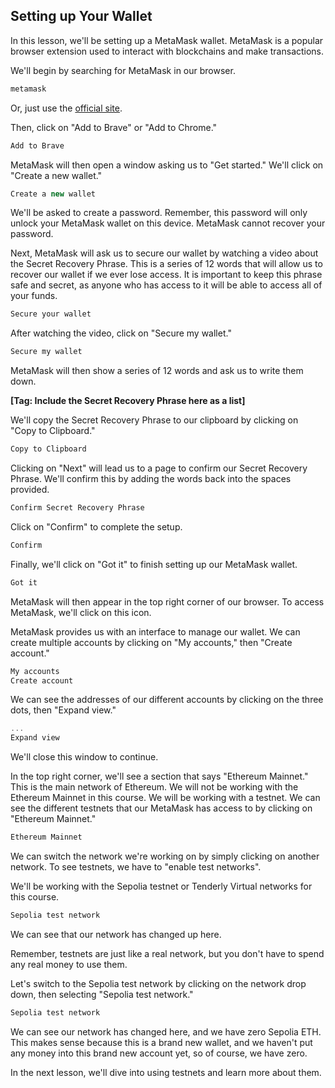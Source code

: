 ## Setting up Your Wallet

In this lesson, we'll be setting up a MetaMask wallet. MetaMask is a popular browser extension used to interact with blockchains and make transactions. 

We'll begin by searching for MetaMask in our browser. 

```javascript
metamask
```

Or, just use the [official site](https://metamask.io/).

Then, click on "Add to Brave" or "Add to Chrome."

```javascript
Add to Brave
```

MetaMask will then open a window asking us to "Get started." We'll click on "Create a new wallet."

```javascript
Create a new wallet
```

We'll be asked to create a password. Remember, this password will only unlock your MetaMask wallet on this device. MetaMask cannot recover your password. 

Next, MetaMask will ask us to secure our wallet by watching a video about the Secret Recovery Phrase. This is a series of 12 words that will allow us to recover our wallet if we ever lose access. It is important to keep this phrase safe and secret, as anyone who has access to it will be able to access all of your funds.

```javascript
Secure your wallet
```

After watching the video, click on "Secure my wallet."

```javascript
Secure my wallet
```

MetaMask will then show a series of 12 words and ask us to write them down. 

**[Tag: Include the Secret Recovery Phrase here as a list]**

We'll copy the Secret Recovery Phrase to our clipboard by clicking on "Copy to Clipboard."

```javascript
Copy to Clipboard
```

Clicking on "Next" will lead us to a page to confirm our Secret Recovery Phrase. We'll confirm this by adding the words back into the spaces provided. 

```javascript
Confirm Secret Recovery Phrase
```

Click on "Confirm" to complete the setup.

```javascript
Confirm
```

Finally, we'll click on "Got it" to finish setting up our MetaMask wallet.

```javascript
Got it
```

MetaMask will then appear in the top right corner of our browser. To access MetaMask, we'll click on this icon. 

MetaMask provides us with an interface to manage our wallet. We can create multiple accounts by clicking on "My accounts," then "Create account." 

```javascript
My accounts
Create account
```

We can see the addresses of our different accounts by clicking on the three dots, then "Expand view."

```javascript
...
Expand view
```

We'll close this window to continue. 

In the top right corner, we'll see a section that says "Ethereum Mainnet." This is the main network of Ethereum.  We will not be working with the Ethereum Mainnet in this course. We will be working with a testnet. We can see the different testnets that our MetaMask has access to by clicking on "Ethereum Mainnet."

```javascript
Ethereum Mainnet
```

We can switch the network we're working on by simply clicking on another network. To see testnets, we have to "enable test networks".

We'll be working with the Sepolia testnet or Tenderly Virtual networks for this course. 

```javascript
Sepolia test network
```

We can see that our network has changed up here. 

Remember, testnets are just like a real network, but you don't have to spend any real money to use them. 

Let's switch to the Sepolia test network by clicking on the network drop down, then selecting "Sepolia test network."

```javascript
Sepolia test network
```

We can see our network has changed here, and we have zero Sepolia ETH. This makes sense because this is a brand new wallet, and we haven't put any money into this brand new account yet, so of course, we have zero.

In the next lesson, we'll dive into using testnets and learn more about them.
